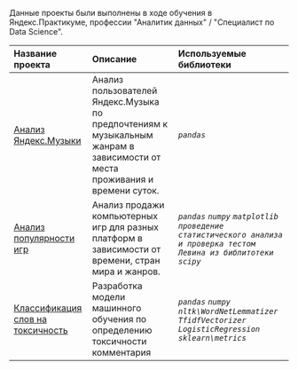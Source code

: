 Данные проекты были выполнены в ходе обучения в Яндекс.Практикуме, профессии "Аналитик данных" / "Специалист по Data Science".

<table>
<thead>
<tr>
<th align="left">Название проекта</th>
<th align="left">Описание</th>
<th align="left">Используемые библиотеки</th>
</tr>
</thead>
<tbody>
 
 <tr>
<td align="left"><a href="https://github.com/drunyzzz/my_projects_practicum/tree/main/yandex_music_analysis">Анализ Яндекс.Музыки</a></td>
<td align="left">
Анализ пользователей Яндекс.Музыка по предпочтениям к музыкальным жанрам в зависимости от места проживания и времени суток.
</td>
<td align="left"><em> 
    <code>pandas</code>
  </em></td>
</tr>    
     
<tr>
<td align="left"><a href="https://github.com/drunyzzz/my_projects_practicum/tree/main/games_popularity_analysis">Анализ популярности игр</a></td>
<td align="left">Анализ продажи компьютерных игр для разных платформ в зависимости от времени, стран мира и жанров.
 </td>
<td align="left"><em> 
     <code>pandas</code>
    <code>numpy</code>
    <code>matplotlib</code>
    <code>проведение статистического анализа и проверка тестом Левина из библитотеки scipy</code>
  </em></td>
</tr>

<tr>
<td align="left"><a href="https://github.com/drunyzzz/my_projects_practicum/tree/main/t%D0%B5xicity_classification_words">Классификация слов на токсичность</a></td>
<td align="left">Разработка модели машинного обучения по определению токсичности комментария
 </td>
<td align="left"><em> 
     <code>pandas</code>
    <code>numpy</code>
    <code>nltk\WordNetLemmatizer</code>
    <code>TfidfVectorizer</code>
    <code>LogisticRegression</code>
    <code>sklearn\metrics</code>
  </em></td>
</tr>
</tbody>
</table>

